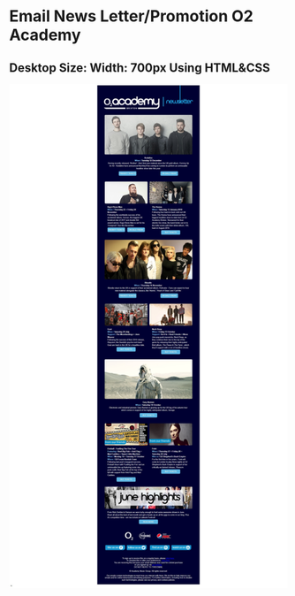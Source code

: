 
# Email News Letter/Promotion O2 Academy
##  Desktop Size: Width: 700px Using HTML&CSS

 ![O2 Email](images/02_readmeScreenshot.jpg "Desktop version")
